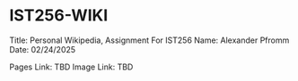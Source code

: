 # IST256-WIKI
Title: Personal Wikipedia, Assignment For IST256
Name: Alexander Pfromm
Date: 02/24/2025

Pages Link: TBD
Image Link: TBD

